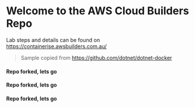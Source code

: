 # Welcome to the AWS Cloud Builders Repo 

Lab steps and details can be found on https://containerise.awsbuilders.com.au/

> Sample copied from https://github.com/dotnet/dotnet-docker
#### Repo forked, lets go

#### Repo forked, lets go

#### Repo forked, lets go
